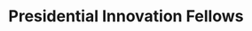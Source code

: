 ---
# This topic lives at
# https://digital.gov/topics/presidential-innovation-fellows

# Topic Title
title: "Presidential Innovation Fellows"

# description — keep it short and clear
# summary: ""

# Weight
weight: 1

# For more information on managing topics,
# see https://github.com/GSA/digitalgov.gov/wiki/topics
---